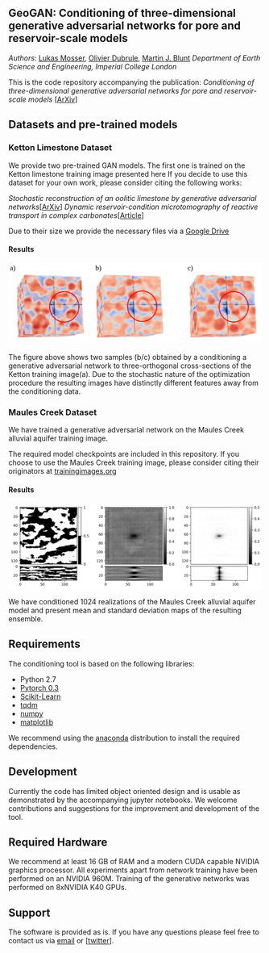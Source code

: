 ## GeoGAN: Conditioning of three-dimensional generative adversarial networks for pore and reservoir-scale models
*Authors*: [Lukas Mosser](mailto:lukas.mosser15@imperial.ac.uk),
[Olivier Dubrule](https://www.imperial.ac.uk/people/o.dubrule),
[Martin J. Blunt](https://www.imperial.ac.uk/people/m.blunt)
*Department of Earth Science and Engineering, Imperial College London*

This is the code repository accompanying the publication:
 *Conditioning of three-dimensional generative adversarial networks for pore and reservoir-scale models*
 [[ArXiv]()]

## Datasets and pre-trained models

### Ketton Limestone Dataset
We provide two pre-trained GAN models. The first one is trained on the Ketton limestone training image presented here
If you decide to use this dataset for your own work, please consider citing the following works:

*Stochastic reconstruction of an oolitic limestone by generative adversarial networks*[[ArXiv](https://arxiv.org/abs/1712.02854)]
*Dynamic reservoir-condition microtomography of reactive transport in complex carbonates*[[Article](https://www.sciencedirect.com/science/article/pii/S0016703717300789)]

Due to their size we provide the necessary files via a [Google Drive](https://drive.google.com/open?id=1qxicm3wzpvijUEpyI3pTm2QPF520SZAw)

#### Results

![Ketton Conditioned](figures/figure_1_ketton.png)

The figure above shows two samples (b/c) obtained by a conditioning a generative adversarial network to three-orthogonal cross-sections of the Ketton training image(a).
Due to the stochastic nature of the optimization procedure the resulting images have distinctly different features away from the conditioning data.
### Maules Creek Dataset

We have trained a generative adversarial network on the Maules Creek alluvial aquifer training image.

The required model checkpoints are included in this repository. If you choose to use the
Maules Creek training image, please consider citing their originators at [trainingimages.org](www.trainingimages.org)

#### Results

![Maules Creek](figures/fig_2.png)

We have conditioned 1024 realizations of the Maules Creek alluvial aquifer model and present mean and standard deviation maps of the resulting ensemble.

## Requirements

The conditioning tool is based on the following libraries:
- Python 2.7
- [Pytorch 0.3](www.pytorch.org)
- [Scikit-Learn](www.scikit-learn.org)
- [tqdm](https://github.com/noamraph/tqdm)
- [numpy](www.numpy.org)
- [matplotlib](www.matplotlib.org)

We recommend using the [anaconda](https://anaconda.org/) distribution to install the required dependencies.

## Development

Currently the code has limited object oriented design and is usable as demonstrated by the accompanying jupyter notebooks.
We welcome contributions and suggestions for the improvement and development of the tool.

## Required Hardware

We recommend at least 16 GB of RAM and a modern CUDA capable NVIDIA graphics processor.
All experiments apart from network training have been performed on an NVIDIA 960M.
Training of the generative networks was performed on 8xNVIDIA K40 GPUs.

## Support

The software is provided as is. If you have any questions please feel free to contact us via [email](lukas.mosser15@imperial.ac.uk) or [[twitter](https://twitter.com/porestar)].


